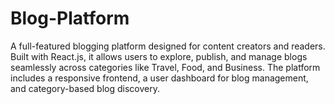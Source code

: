 # Blog-Platform
A full-featured blogging platform designed for content creators and readers. Built with React.js, it allows users to explore, publish, and manage blogs seamlessly across categories like Travel, Food, and Business. The platform includes a responsive frontend, a user dashboard for blog management, and category-based blog discovery.
